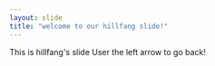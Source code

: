 ```yaml
---
layout: slide
title: "welcome to our hillfang slide!"
---
```

This is hillfang's slide
User the left arrow to go back!
